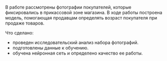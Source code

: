 В работе рассмотрены фотографии покупателей, которые фиксировались в прикассовой зоне магазина. В ходе работы построена модель, помогающая продавцам определять возраст покупателя при продаже товаров. 

Что сделано:
- проведен исследовательский анализ набора фотографий.
- подготовлены данные к обучению.
- обучена нейронная сеть и определено качество ее работы.
